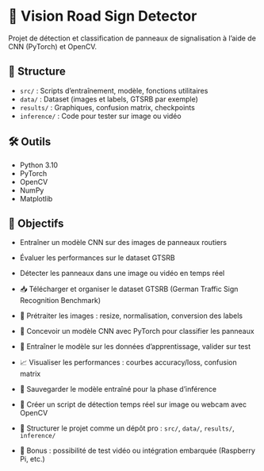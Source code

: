 # 🛑 Vision Road Sign Detector

Projet de détection et classification de panneaux de signalisation à l’aide de CNN (PyTorch) et OpenCV.

## 📁 Structure
- `src/` : Scripts d’entraînement, modèle, fonctions utilitaires
- `data/` : Dataset (images et labels, GTSRB par exemple)
- `results/` : Graphiques, confusion matrix, checkpoints
- `inference/` : Code pour tester sur image ou vidéo

## 🛠️ Outils
- Python 3.10
- PyTorch
- OpenCV
- NumPy
- Matplotlib

## 🚀 Objectifs
- Entraîner un modèle CNN sur des images de panneaux routiers
- Évaluer les performances sur le dataset GTSRB
- Détecter les panneaux dans une image ou vidéo en temps réel

- 📥 Télécharger et organiser le dataset GTSRB (German Traffic Sign Recognition Benchmark)
- 🧽 Prétraiter les images : resize, normalisation, conversion des labels
- 🧠 Concevoir un modèle CNN avec PyTorch pour classifier les panneaux
- 🔁 Entraîner le modèle sur les données d’apprentissage, valider sur test
- 📈 Visualiser les performances : courbes accuracy/loss, confusion matrix
- 💾 Sauvegarder le modèle entraîné pour la phase d’inférence
- 🎥 Créer un script de détection temps réel sur image ou webcam avec OpenCV
- 📂 Structurer le projet comme un dépôt pro : `src/`, `data/`, `results/`, `inference/`
- 🧪 Bonus : possibilité de test vidéo ou intégration embarquée (Raspberry Pi, etc.)

